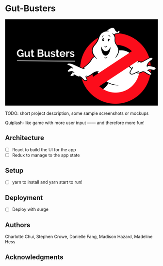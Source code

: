 # Gut-Busters

![Team Photo](src/img/team-logo.jpg)

TODO: short project description, some sample screenshots or mockups

Quiplash-like game with more user input —— and therefore more fun!

## Architecture

* [ ] React to build the UI for the app 
* [ ] Redux to manage to the app state 

## Setup

* [ ] yarn to install and yarn start to run!

## Deployment

* [ ] Deploy with surge

## Authors

Charlotte Chui,
Stephen Crowe,
Danielle Fang,
Madison Hazard,
Madeline Hess

## Acknowledgments
